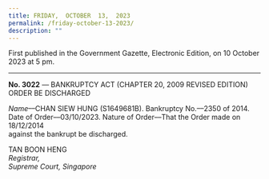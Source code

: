 ```yaml
---
title: FRIDAY,  OCTOBER  13,  2023
permalink: /friday-october-13-2023/
description: ""
---
```

First published in the Government Gazette, Electronic Edition, on 10 October 2023 at 5 pm. 

---


**No. 3022** –– BANKRUPTCY ACT (CHAPTER 20, 2009 REVISED EDITION)  
ORDER BE DISCHARGED  

*Name*––CHAN SIEW HUNG (S1649681B). Bankruptcy No.––2350 of 2014.  
Date of Order––03/10/2023. Nature of Order––That the Order made on 18/12/2014  
against the bankrupt be discharged.  

TAN BOON HENG  
*Registrar,  
Supreme Court,
Singapore*